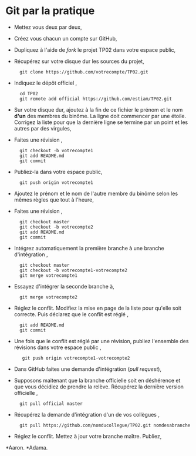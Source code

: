 Git par la pratique
===================

* Mettez vous deux par deux,
* Créez vous chacun un compte sur GitHub,
* Dupliquez à l'aide de *fork* le projet TP02 dans votre espace public,
* Récupérez sur votre disque dur les sources du projet,

        git clone https://github.com/votrecompte/TP02.git

* Indiquez le dépôt officiel ,

        cd TP02
        git remote add official https://github.com/estiam/TP02.git

* Sur votre disque dur, ajoutez à la fin de ce fichier le prénom et le nom **d'un** des membres du binôme. La ligne doit commencer par une étoile. Corrigez la liste pour que la dernière ligne se termine par un point et les autres par des virgules,
* Faites une révision ,

        git checkout -b votrecompte1
        git add README.md	
        git commit

* Publiez-la dans votre espace public,

        git push origin votrecompte1

* Ajoutez le prénom et le nom de l'autre membre du binôme selon les mêmes règles que tout à l'heure,
* Faites une révision ,

        git checkout master
        git checkout -b votrecompte2
        git add README.md
        git commit

* Intégrez automatiquement la première branche à une branche d'intégration ,

        git checkout master
        git checkout -b votrecompte1-votrecompte2
        git merge votrecompte1
        
* Essayez d'intégrer la seconde branche à,

        git merge votrecompte2

* Réglez le conflit. Modifiez la mise en page de la liste pour qu'elle soit correcte. Puis déclarez que le conflit est réglé ,

        git add README.md
        git commit

* Une fois que le conflit est réglé par une révision, publiez l'ensemble des révisions dans votre espace public ,

         git push origin votrecompte1-votrecompte2

* Dans GitHub faites une demande d'intégration (*pull request*),

* Supposons maitenant que la branche officielle soit en déshérence et que vous décidiez de prendre la relève. Récupérez la dernière version officielle ,
 
        git pull official master

* Récupérez la demande d'intégration d'un de vos collègues ,

        git pull https://github.com/nomducollegue/TP02.git nomdesabranche

* Réglez le conflit. Mettez à jour votre branche maître. Publiez,

*Aaron.
*Adama.
